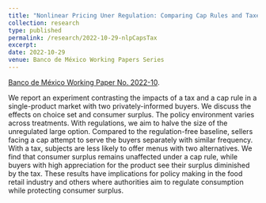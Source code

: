 ```yaml
---
title: "Nonlinear Pricing Uner Regulation: Comparing Cap Rules and Taxes in the Laboratory"
collection: research
type: published
permalink: /research/2022-10-29-nlpCapsTax
excerpt:
date: 2022-10-29
venue: Banco de México Working Papers Series
---
```


[Banco de México Working Paper No. 2022-10](https://www.banxico.org.mx/publicaciones-y-prensa/documentos-de-investigacion-del-banco-de-mexico/%7BCC69ACEB-5595-C9BF-ED67-55A91C7E7BDD%7D.pdf).

We report an experiment contrasting the impacts of a tax and a cap rule in a single-product market with two privately-informed buyers. We discuss the effects on choice set and consumer surplus. The policy environment varies across treatments. With regulations, we aim to halve the size of the unregulated large option. Compared to the regulation-free baseline, sellers facing a cap attempt to serve the buyers separately with similar frequency. With a tax, subjects are less likely to offer menus with two alternatives. We find that consumer surplus remains unaffected under a cap rule, while buyers with high appreciation for the product see their surplus diminished by the tax. These results have implications for policy making in the food retail industry and others where authorities aim to regulate consumption while protecting consumer surplus.

